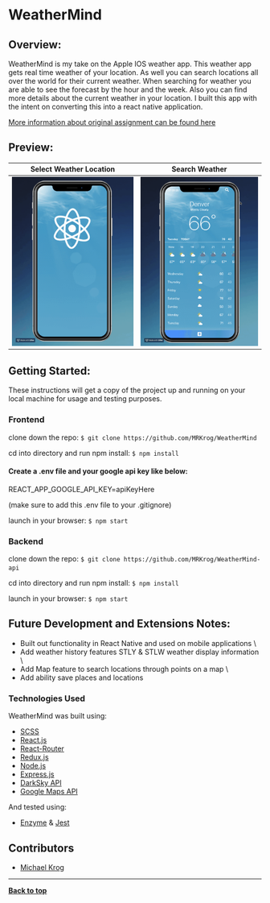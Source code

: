 # WeatherMind

## Overview:

WeatherMind is my take on the Apple IOS weather app. This weather app gets real time weather of your location. As well you can search locations all over the world for their current weather. When searching for weather you are able to see the forecast by the hour and the week. Also you can find more details about the current weather in your location. I built this app with the intent on converting this into a react native application.

[More information about original assignment can be found here](http://frontend.turing.io/projects/binary-challenge.html)

## Preview:


Select Weather Location            |  Search Weather
:-------------------------:|:-------------------------:
<img src="src/media/PartOne.gif" alt="WeatherMind">  |  <img src="src/media/PartTwo.gif" alt="WeatherMind">

## Getting Started:

These instructions will get a copy of the project up and running on your local machine for usage and testing purposes.

### Frontend
clone down the repo: ```$ git clone https://github.com/MRKrog/WeatherMind```

cd into directory and run npm install: ```$ npm install```

#### Create a .env file and your google api key like below:
REACT_APP_GOOGLE_API_KEY=apiKeyHere

(make sure to add this .env file to your .gitignore)

launch in your browser: ```$ npm start ```

### Backend
clone down the repo: ```$ git clone https://github.com/MRKrog/WeatherMind-api```

cd into directory and run npm install: ``` $ npm install ```

launch in your browser: ``` $ npm start ```

## Future Development and Extensions Notes:

- Built out functionality in React Native and used on mobile applications \
- Add weather history features STLY & STLW weather display information \
- Add Map feature to search locations through points on a map \
- Add ability save places and locations

### Technologies Used
WeatherMind was built using:
- [SCSS](https://sass-lang.com/)
- [React.js](https://reactjs.org/)
- [React-Router](https://reacttraining.com/react-router/)
- [Redux.js](https://redux.js.org/)
- [Node.js](https://nodejs.org/en/)
- [Express.js](https://expressjs.com/)
- [DarkSky API](https://darksky.net/dev)
- [Google Maps API](https://developers.google.com/maps/documentation/)

And tested using:
- [Enzyme](https://airbnb.io/enzyme/) & [Jest](https://airbnb.io/enzyme/docs/guides/jest.html)

## Contributors
- [Michael Krog](https://github.com/MRKrog)

---
**[Back to top](https://github.com/MRKrog/WeatherMind/blob/master/README.md#WeatherMind)**
